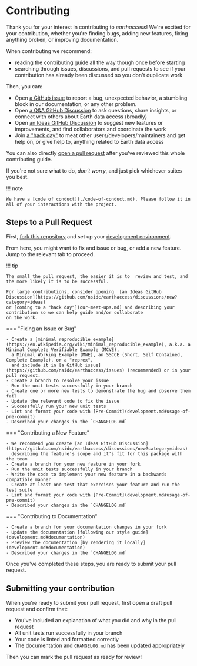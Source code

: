 # Contributing

Thank you for your interest in contributing to _earthaccess_! We're excited for your contribution,
whether you're finding bugs, adding new features, fixing anything broken, or improving documentation.

When contributing we recommend:

- reading the contributing guide all the way though once before starting
- searching through issues, discussions, and pull requests to see if your contribution has already been discussed
  so you don't duplicate work

Then, you can:

- Open [a GitHub issue](https://github.com/nsidc/earthaccess/issues) to report a bug, unexpected behavior, a stumbling block in our documentation, or any
  other problem.
- Open [a Q&A GitHub Discussion](https://github.com/nsidc/earthaccess/discussions/categories/new?category=q-a) to ask
  questions, share insights, or connect with others about Earth data access (broadly)
- Open [an Ideas GitHub Discussion](https://github.com/nsidc/earthaccess/discussions/new?category=ideas) to suggest
  new features or improvements, and find collaborators and coordinate the work
- Join [a "hack day"](our-meet-ups.md) to meat other users/developers/maintainers and get help on, or give help to,
  anything related to Earth data access

You can also directly [open a pull request](#steps-to-a-pull-request) after you've reviewed this whole contributing guide.

If you're not sure what to do, _don't worry_, and just pick whichever suites you best.

!!! note
  
    We have a [code of conduct](./code-of-conduct.md). Please follow it in all of your interactions with the project.

## Steps to a Pull Request

First, [fork this repository](https://github.com/nsidc/earthaccess/fork) and set up your [development environment](./development.md).

From here, you might want to fix and issue or bug, or add a new feature. Jump to the
relevant tab to proceed.

!!! tip

    The small the pull request, the easier it is to  review and test, and the more likely it is to be successful.

    For large contributions, consider opening  [an Ideas GitHub Discussion](https://github.com/nsidc/earthaccess/discussions/new?category=ideas)
    or [coming to a "hack day"](our-meet-ups.md) and describing your contribution so we can help guide and/or collaborate
    on the work.

=== "Fixing an Issue or Bug"

    - Create a [minimal reproducible example](https://en.wikipedia.org/wiki/Minimal_reproducible_example), a.k.a. a Minimal Complete Verifiable Example (MCVE),
      a Minimal Working Example (MWE), an SSCCE (Short, Self Contained, Complete Example), or a "reprex",
      and include it in [a GitHub issue](https://github.com/nsidc/earthaccess/issues) (recommended) or in your pull request.
    - Create a branch to resolve your issue
    - Run the unit tests successfully in your branch
    - Create one or more new tests to demonstrate the bug and observe them fail
    - Update the relevant code to fix the issue
    - Successfully run your new unit tests
    - Lint and format your code with [Pre-Commit](development.md#usage-of-pre-commit)
    - Described your changes in the `CHANGELOG.md`

=== "Contributing a New Feature"

    - We recommend you create [an Ideas GitHub Discussion](https://github.com/nsidc/earthaccess/discussions/new?category=ideas)
      describing the feature's scope and it's fit for this package with the team
    - Create a branch for your new feature in your fork
    - Run the unit tests successfully in your branch
    - Write the code to implement your new feature in a backwards compatible manner
    - Create at least one test that exercises your feature and run the test suite
    - Lint and format your code with [Pre-Commit](development.md#usage-of-pre-commit)
    - Described your changes in the `CHANGELOG.md`

=== "Contributing to Documentation"

    - Create a branch for your documentation changes in your fork
    - Update the documentation [following our style guide](development.md#documentation)
    - Preview the documentation [by rendering it locally](development.md#documentation)
    - Described your changes in the `CHANGELOG.md`

Once you've completed these steps, you are ready to submit your pull request.

## Submitting your contribution

When you're ready to submit your pull request, first open a draft pull request and confirm that:

- You've included an explanation of what you did and why in the pull request
- All unit tests run successfully in your branch
- Your code is linted and formatted correctly
- The documentation and `CHANGELOG.md` has been updated appropriately

Then you can mark the pull request as ready for review!
